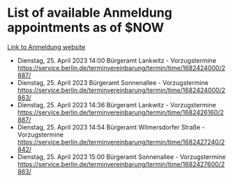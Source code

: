 # List of available Anmeldung appointments as of $NOW
[Link to Anmeldung website](https://service.berlin.de/terminvereinbarung/termin/tag.php?termin=1&anliegen[]=120686&dienstleisterlist=122210,122217,327316,122219,327312,122227,327314,122231,327346,122243,327348,122254,122252,329742,122260,329745,122262,329748,122271,327278,122273,327274,122277,327276,330436,122280,327294,122282,327290,122284,327292,122291,327270,122285,327266,122286,327264,122296,327268,150230,329760,122297,327286,122294,327284,122312,329763,122314,329775,122304,327330,122311,327334,122309,327332,317869,122281,327352,122279,329772,122283,122276,327324,122274,327326,122267,329766,122246,327318,122251,327320,122257,327322,122208,327298,122226,327300&herkunft=http%3A%2F%2Fservice.berlin.de%2Fdienstleistung%2F120686%2F)
- Dienstag, 25. April 2023 14:00 Bürgeramt Lankwitz - Vorzugstermine https://service.berlin.de/terminvereinbarung/termin/time/1682424000/2887/
- Dienstag, 25. April 2023  Bürgeramt Sonnenallee - Vorzugstermine https://service.berlin.de/terminvereinbarung/termin/time/1682424000/2863/
- Dienstag, 25. April 2023 14:36 Bürgeramt Lankwitz - Vorzugstermine https://service.berlin.de/terminvereinbarung/termin/time/1682426160/2887/
- Dienstag, 25. April 2023 14:54 Bürgeramt Wilmersdorfer Straße - Vorzugstermine https://service.berlin.de/terminvereinbarung/termin/time/1682427240/2842/
- Dienstag, 25. April 2023 15:00 Bürgeramt Sonnenallee - Vorzugstermine https://service.berlin.de/terminvereinbarung/termin/time/1682427600/2863/
